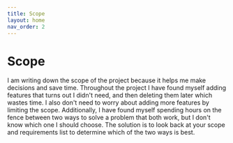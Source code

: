 ```yaml
---
title: Scope
layout: home
nav_order: 2
---
```


# Scope

I am writing down the scope of the project because it helps me make decisions and save time. 
Throughout the project I have found myself adding features that turns out I didn't need, and then deleting them later which wastes time. 
I also don't need to worry about adding more features by limiting the scope.
Additionally, I have found myself spending hours on the fence between two ways to solve a problem that both work, but I don't know which one I should choose. 
The solution is to look back at your scope and requirements list to determine which of the two ways is best.
